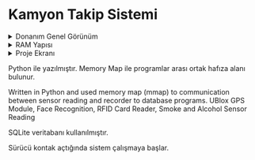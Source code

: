 # Kamyon Takip Sistemi


<details>
  <summary> Donanım Genel Görünüm </summary>
<img src="rp_project.jpg" width="400" height="480" />
</details>
<details>
  <summary> RAM Yapısı </summary>
<img src="mmap.jpg" width="600" height="480" />
</details>
<details>
  <summary> Proje Ekranı </summary>
<img src="rp_project_2.jpg" width="400" height="480" />
</details>

Python ile yazılmıştır.
Memory Map ile programlar arası ortak hafıza alanı bulunur.


Written in Python and used memory map (mmap) to communication between sensor reading and recorder to database programs.
UBlox GPS Module, Face Recognition, RFID Card Reader, Smoke and Alcohol Sensor Reading 

SQLite veritabanı kullanılmıştır. 

Sürücü kontak açtığında sistem çalışmaya başlar.
